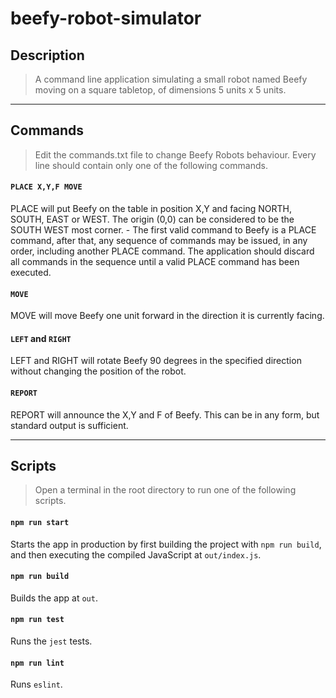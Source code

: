 # beefy-robot-simulator

## Description

> A command line application simulating a small robot named Beefy moving on a square tabletop, of dimensions 5 units x 5 units.

---

## Commands

> Edit the commands.txt file to change Beefy Robots behaviour. Every line should contain only one of the following commands.

#### `PLACE X,Y,F MOVE`

PLACE will put Beefy on the table in position X,Y and facing NORTH, SOUTH, EAST or WEST. The origin (0,0) can be considered to be the SOUTH WEST most corner. - The first valid command to Beefy is a PLACE command, after that, any sequence of commands may be issued, in any order, including another PLACE command. The application should discard all commands in the sequence until a valid PLACE command has been executed.

#### `MOVE`

MOVE will move Beefy one unit forward in the direction it is currently facing.

#### `LEFT` and `RIGHT`

LEFT and RIGHT will rotate Beefy 90 degrees in the specified direction without changing the position of the robot.

#### `REPORT`

REPORT will announce the X,Y and F of Beefy. This can be in any form, but standard output is sufficient.

---

## Scripts

> Open a terminal in the root directory to run one of the following scripts.

#### `npm run start`

Starts the app in production by first building the project with `npm run build`, and then executing the compiled JavaScript at `out/index.js`.

#### `npm run build`

Builds the app at `out`.

#### `npm run test`

Runs the `jest` tests.

#### `npm run lint`

Runs `eslint`.
